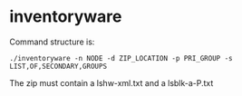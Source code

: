 # inventoryware

Command structure is:
```
./inventoryware -n NODE -d ZIP_LOCATION -p PRI_GROUP -s LIST,OF,SECONDARY,GROUPS
```

The zip must contain a lshw-xml.txt and a lsblk-a-P.txt
